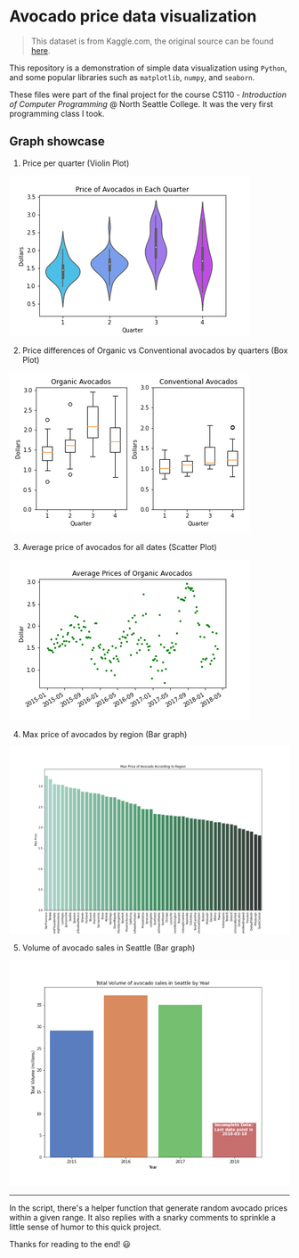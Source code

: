 # Avocado price data visualization

> This dataset is from Kaggle.com, the original source can be found [here](https://www.kaggle.com/neuromusic/avocado-prices).

This repository is a demonstration of simple data visualization using `Python`, and some popular libraries such as `matplotlib`, `numpy`, and `seaborn`. 

These files were part of the final project for the course CS110 - *Introduction of Computer Programming* @ North Seattle College. It was the very first programming class I took.

## Graph showcase

1. Price per quarter (Violin Plot)

![Price of Avocados in Each Quarter](graphs/price_quarter.png)


2. Price differences of Organic vs Conventional avocados by quarters (Box Plot)

![price difference between oragnic and conventional avocados by quarters](graphs/quarterprice_both.png)

3. Average price of avocados for all dates (Scatter Plot)

![Avg price of avocados for all dates](graphs/AvgPrice_alldates.png)

4. Max price of avocados by region (Bar graph)

![Max price of avocados by region](graphs/Max_Price.png)

5. Volume of avocado sales in Seattle (Bar graph)

![Volume of avocado sales in Seattle](graphs/volume_Seattle.png)

-------

In the script, there's a helper function that generate random avocado prices within a given range. It also replies with a snarky comments to sprinkle a little sense of humor to this quick project.

Thanks for reading to the end! 😃